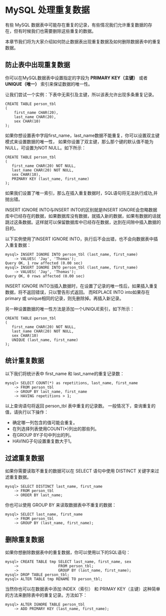 
# MySQL 处理重复数据

有些 MySQL 数据表中可能存在重复的记录，有些情况我们允许重复数据的存在，但有时候我们也需要删除这些重复的数据。

本章节我们将为大家介绍如何防止数据表出现重复数据及如何删除数据表中的重复数据。

## 防止表中出现重复数据

你可以在MySQL数据表中设置指定的字段为 **PRIMARY KEY（主键）** 或者 **UNIQUE（唯一）** 索引来保证数据的唯一性。

让我们尝试一个实例：下表中无索引及主键，所以该表允许出现多条重复记录。

```
CREATE TABLE person_tbl
(
    first_name CHAR(20),
    last_name CHAR(20),
    sex CHAR(10)
);

```

如果你想设置表中字段first_name，last_name数据不能重复，你可以设置双主键模式来设置数据的唯一性， 如果你设置了双主键，那么那个键的默认值不能为NULL，可设置为NOT NULL。如下所示：

```
CREATE TABLE person_tbl
(
   first_name CHAR(20) NOT NULL,
   last_name CHAR(20) NOT NULL,
   sex CHAR(10),
   PRIMARY KEY (last_name, first_name)
);

```

如果我们设置了唯一索引，那么在插入重复数据时，SQL语句将无法执行成功,并抛出错。

INSERT IGNORE INTO与INSERT INTO的区别就是INSERT IGNORE会忽略数据库中已经存在的数据，如果数据库没有数据，就插入新的数据，如果有数据的话就跳过这条数据。这样就可以保留数据库中已经存在数据，达到在间隙中插入数据的目的。

以下实例使用了INSERT IGNORE INTO，执行后不会出错，也不会向数据表中插入重复数据：

```
mysql> INSERT IGNORE INTO person_tbl (last_name, first_name)
    -> VALUES( 'Jay', 'Thomas');
Query OK, 1 row affected (0.00 sec)
mysql> INSERT IGNORE INTO person_tbl (last_name, first_name)
    -> VALUES( 'Jay', 'Thomas');
Query OK, 0 rows affected (0.00 sec)

```

INSERT IGNORE INTO当插入数据时，在设置了记录的唯一性后，如果插入重复数据，将不返回错误，只以警告形式返回。 而REPLACE INTO into如果存在primary 或 unique相同的记录，则先删除掉。再插入新记录。

另一种设置数据的唯一性方法是添加一个UNIQUE索引，如下所示：

```
CREATE TABLE person_tbl
(
   first_name CHAR(20) NOT NULL,
   last_name CHAR(20) NOT NULL,
   sex CHAR(10)
   UNIQUE (last_name, first_name)
);

```

## 统计重复数据

以下我们将统计表中 first_name 和 last_name的重复记录数：

```
mysql> SELECT COUNT(*) as repetitions, last_name, first_name
    -> FROM person_tbl
    -> GROUP BY last_name, first_name
    -> HAVING repetitions > 1;

```

以上查询语句将返回 person_tbl 表中重复的记录数。 一般情况下，查询重复的值，请执行以下操作：

*   确定哪一列包含的值可能会重复。
*   在列选择列表使用COUNT(*)列出的那些列。
*   在GROUP BY子句中列出的列。
*   HAVING子句设置重复数大于1。

## 过滤重复数据

如果你需要读取不重复的数据可以在 SELECT 语句中使用 DISTINCT 关键字来过滤重复数据。

```
mysql> SELECT DISTINCT last_name, first_name
    -> FROM person_tbl
    -> ORDER BY last_name;

```

你也可以使用 GROUP BY 来读取数据表中不重复的数据：

```
mysql> SELECT last_name, first_name
    -> FROM person_tbl
    -> GROUP BY (last_name, first_name);

```

## 删除重复数据

如果你想删除数据表中的重复数据，你可以使用以下的SQL语句：

```
mysql> CREATE TABLE tmp SELECT last_name, first_name, sex
    ->                  FROM person_tbl;
    ->                  GROUP BY (last_name, first_name);
mysql> DROP TABLE person_tbl;
mysql> ALTER TABLE tmp RENAME TO person_tbl;

```

当然你也可以在数据表中添加 INDEX（索引） 和 PRIMAY KEY（主键）这种简单的方法来删除表中的重复记录。方法如下：

```
mysql> ALTER IGNORE TABLE person_tbl
    -> ADD PRIMARY KEY (last_name, first_name);

```

